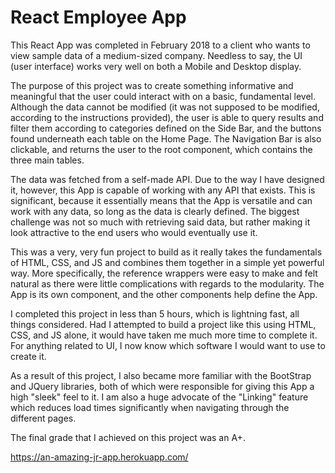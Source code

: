 # React Employee App

This React App was completed in February 2018 to a client who wants to view sample data of a medium-sized company. Needless to say, the UI (user interface) works very well on both a Mobile and Desktop display. 

The purpose of this project was to create something informative and meaningful that the user could interact with on a basic, fundamental level. Although the data cannot be modified (it was not supposed to be modified, according to the instructions provided), the user is able to query results and filter them according to categories defined on the Side Bar, and the buttons found underneath each table on the Home Page. The Navigation Bar is also clickable, and returns the user to the root component, which contains the three main tables.

The data was fetched from a self-made API. Due to the way I have designed it, however, this App is capable of working with any API that exists. This is significant, because it essentially means that the App is versatile and can work with any data, so long as the data is clearly defined. The biggest challenge was not so much with retrieving said data, but rather making it look attractive to the end users who would eventually use it.

This was a very, very fun project to build as it really takes the fundamentals of HTML, CSS, and JS and combines them together in a simple yet powerful way. More specifically, the reference wrappers were easy to make and felt natural as there were little complications with regards to the modularity. The App is its own component, and the other components help define the App.

I completed this project in less than 5 hours, which is lightning fast, all things considered. Had I attempted to build a project like this using HTML, CSS, and JS alone, it would have taken me much more time to complete it. For anything related to UI, I now know which software I would want to use to create it.

As a result of this project, I also became more familiar with the BootStrap and JQuery libraries, both of which were responsible for giving this App a high "sleek" feel to it. I am also a huge advocate of the "Linking" feature which reduces load times significantly when navigating through the different pages.

The final grade that I achieved on this project was an A+.

https://an-amazing-jr-app.herokuapp.com/
